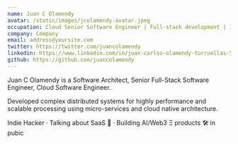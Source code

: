 ```yaml
---
name: Juan C Olamendy
avatar: /static/images/jcolamendy-avatar.jpeg
occupation: Cloud Senior Software Engineer | Full-stack development | Indie Hacker
company: Company
email: address@yoursite.com
twitter: https://twitter.com/juancolamendy
linkedin: https://www.linkedin.com/in/juan-carlos-olamendy-turruellas-515233b/
github: https://github.com/juancolamendy
---
```


Juan C Olamendy is a Software Architect, Senior Full-Stack Software Engineer, Cloud Software Engineer.

Developed complex distributed systems for highly performance and scalable processing using micro-services and cloud native architecture.

Indie Hacker · Talking about SaaS 🚀 · Building AI/Web3 Ξ products 🛠️ in pubic
